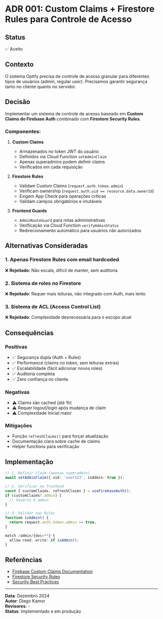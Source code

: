 # ADR 001: Custom Claims + Firestore Rules para Controle de Acesso

## Status
✅ Aceito

## Contexto

O sistema Optify precisa de controle de acesso granular para diferentes tipos de usuários (admin, regular user). Precisamos garantir segurança tanto no cliente quanto no servidor.

## Decisão

Implementar um sistema de controle de acesso baseado em **Custom Claims do Firebase Auth** combinado com **Firestore Security Rules**.

### Componentes:

1. **Custom Claims**
   - Armazenados no token JWT do usuário
   - Definidos via Cloud Function `setAdminClaim`
   - Apenas superadmins podem definir claims
   - Verificados em cada requisição

2. **Firestore Rules**
   - Validam Custom Claims (`request.auth.token.admin`)
   - Verificam ownership (`request.auth.uid == resource.data.ownerId`)
   - Exigem App Check para operações críticas
   - Validam campos obrigatórios e imutáveis

3. **Frontend Guards**
   - `AdminRouteGuard` para rotas administrativas
   - Verificação via Cloud Function `verifyAdminStatus`
   - Redirecionamento automático para usuários não autorizados

## Alternativas Consideradas

### 1. Apenas Firestore Rules com email hardcoded
❌ **Rejeitado**: Não escala, difícil de manter, sem auditoria

### 2. Sistema de roles no Firestore
❌ **Rejeitado**: Requer mais leituras, não integrado com Auth, mais lento

### 3. Sistema de ACL (Access Control List)
❌ **Rejeitado**: Complexidade desnecessária para o escopo atual

## Consequências

### Positivas
- ✅ Segurança dupla (Auth + Rules)
- ✅ Performance (claims no token, sem leituras extras)
- ✅ Escalabilidade (fácil adicionar novos roles)
- ✅ Auditoria completa
- ✅ Zero confiança no cliente

### Negativas
- ⚠️ Claims são cached (até 1h)
- ⚠️ Requer logout/login após mudança de claim
- ⚠️ Complexidade inicial maior

### Mitigações
- Função `refreshClaims()` para forçar atualização
- Documentação clara sobre cache de claims
- Helper functions para verificação

## Implementação

```typescript
// 1. Definir claim (apenas superadmin)
await setAdminClaim({ uid: 'user123', isAdmin: true });

// 2. Verificar no frontend
const { customClaims, refreshClaims } = useFirebaseAuth();
if (customClaims?.admin) {
  // Usuário é admin
}

// 3. Validar nas Rules
function isAdmin() {
  return request.auth.token.admin == true;
}

match /admin/{doc=**} {
  allow read, write: if isAdmin();
}
```

## Referências

- [Firebase Custom Claims Documentation](https://firebase.google.com/docs/auth/admin/custom-claims)
- [Firestore Security Rules](https://firebase.google.com/docs/firestore/security/rules-structure)
- [Security Best Practices](https://firebase.google.com/docs/rules/best-practices)

---

**Data**: Dezembro 2024  
**Autor**: Diego Kamor  
**Revisores**: -  
**Status**: Implementado e em produção
